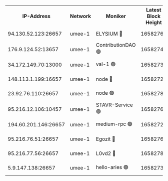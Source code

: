


<table><tr><th>IP-Address</th><th>Network</th><th>Moniker</th><th>Latest Block Height</th><th>Earliest Block Height</th><th>Catching Up</th><th>Tx Index</th><th>Voting Power</th><th>Scan Time</th></tr><tr><td>94.130.52.123:26657</td><td>umee-1</td><td>ELYSIUM 🔴</td><td>16582767</td><td>3216011</td><td>False</td><td>off</td><td>27399213</td><td>2025-03-11T16:14:17.597574004UTC</td></tr><tr><td>176.9.124.52:13657</td><td>umee-1</td><td>ContributionDAO 🟢</td><td>16582744</td><td>13924595</td><td>False</td><td>on</td><td>0</td><td>2025-03-11T16:12:10.841951828UTC</td></tr><tr><td>34.172.149.70:13000</td><td>umee-1</td><td>val-1 🟢</td><td>16582739</td><td>14743001</td><td>False</td><td>off</td><td>0</td><td>2025-03-11T16:11:46.863466676UTC</td></tr><tr><td>148.113.1.199:16657</td><td>umee-1</td><td>node 🔴</td><td>16582724</td><td>15872248</td><td>False</td><td>off</td><td>1666214</td><td>2025-03-11T16:10:21.184746619UTC</td></tr><tr><td>23.92.76.110:26657</td><td>umee-1</td><td>node 🟢</td><td>16582787</td><td>16142001</td><td>False</td><td>on</td><td>0</td><td>2025-03-11T16:16:09.178665832UTC</td></tr><tr><td>95.216.12.106:10457</td><td>umee-1</td><td>STAVR-Service 🟢</td><td>16582761</td><td>16306001</td><td>False</td><td>on</td><td>0</td><td>2025-03-11T16:13:54.976005749UTC</td></tr><tr><td>194.60.201.146:26657</td><td>umee-1</td><td>medium-rpc 🟢</td><td>16582725</td><td>16469652</td><td>False</td><td>on</td><td>0</td><td>2025-03-11T16:10:25.841593711UTC</td></tr><tr><td>95.216.76.51:26657</td><td>umee-1</td><td>Egozit 🔴</td><td>16582767</td><td>16482767</td><td>False</td><td>off</td><td>38717708</td><td>2025-03-11T16:14:17.343552010UTC</td></tr><tr><td>95.216.77.56:26657</td><td>umee-1</td><td>L0vd2 🔴</td><td>16582780</td><td>16482779</td><td>False</td><td>off</td><td>38612816</td><td>2025-03-11T16:15:25.202823982UTC</td></tr><tr><td>5.9.147.138:26657</td><td>umee-1</td><td>hello-aries 🟢</td><td>16582738</td><td>16581461</td><td>False</td><td>off</td><td>0</td><td>2025-03-11T16:11:41.520448575UTC</td></tr></table>